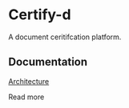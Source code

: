 # Certify-d

A document ceritifcation platform.

## Documentation

[Architecture](docs/Architecture.md)

Read more